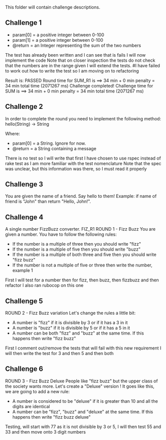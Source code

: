 This folder will contain challenge descriptions.

## Challenge 1
- param[0] = a positive integer between 0-100
- param[1] = a positive integer between 0-100
- @return = an Integer representing the sum of the two numbers

The test has already been written and I can see that is fails
I will now implement the code
Note that on closer inspection the tests do not check that the numbers are in the range given
I will extend the tests.
#I have failed to work out how to write the test so I am moving on to refactoring


Result is: PASSED
Round time for SUM_R1 is ==> 34 min + 0 min penalty = 34 min total time (2071267 ms)
Challenge completed!
Challenge time for SUM is ==> 34 min + 0 min penalty = 34 min total time (2071267 ms)


## Challenge 2
In order to complete the round you need to implement the following method:
     hello(String) -> String

Where:
 - param[0] = a String. Ignore for now.
 - @return = a String containing a message

 There is no test so I will write that first
 I have chosen to use rspec instead of rake test as I am more familiar with the test nomenclature
 Note that the spec was unclear, but this information was there, so I must read it properly

 ## Challenge 3
 You are given the name of a friend. Say hello to them!
 Example: if name of friend is "John" than return "Hello, John!".


 ## Challenge 4
 A single number FizzBuzz converter.
 FIZ_R1
 ROUND 1 - Fizz Buzz
 You are given a number. You have to follow the following rules:
   - If the number is a multiple of three then you should write "fizz"
   - If the number is a multiple of five then you should write "buzz"
   - If the number is a multiple of both three and five then you should write "fizz buzz"
   - If the number is not a multiple of five or three then write the number, example 1


First I will test for a number then for fizz, then buzz, then fizzbuzz and then refactor
I also ran rubocop on this one

## Challenge 5
ROUND 2 - Fizz Buzz variation
Let's change the rules a little bit:
  - A number is "fizz" if it is divisible by 3 or if it has a 3 in it
  - A number is "buzz" if it is divisible by 5 or if it has a 5 in it
  - A number can be both "fizz" and "buzz" at the same time. If this happens then write "fizz buzz"

First I comment out/remove the tests that will fail with this new requirement
I will then write the test for 3 and then 5 and then both

## Challenge 6
ROUND 3 - Fizz Buzz Deluxe
People like "fizz buzz" but the upper class of the society wants more. Let's create a "Deluxe" version !
It goes like this, we are going to add a new rule:
  - A number is considered to be "deluxe" if it is greater than 10 and all the digits are identical
  - A number can be "fizz", "buzz" and "deluxe" at the same time. If this happens then write "fizz buzz deluxe"

  Testing, will start with 77 as it is not divisible by 3 or 5, I will then test 55 and 33 and then move onto 3 digit numbers
